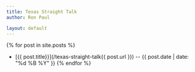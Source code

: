 ```yaml
---
title: Texas Straight Talk
author: Ron Paul

layout: default
---
```


{% for post in site.posts %}
- [{{ post.title}}](/texas-straight-talk{{ post.url }}) -- {{ post.date | date: "%d %B %Y" }}
{% endfor %}
